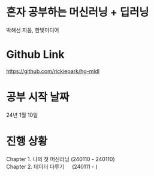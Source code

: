 # 혼자 공부하는 머신러닝 + 딥러닝
박해선 지음, 한빛미디어  

# Github Link
https://github.com/rickiepark/hg-mldl  

# 공부 시작 날짜
24년 1월 10일  

# 진행 상황
Chapter 1. 나의 첫 머신러닝 (240110 - 240110)  
Chapter 2. 데이터 다루기&ensp;&ensp;&ensp;(240111 - )
